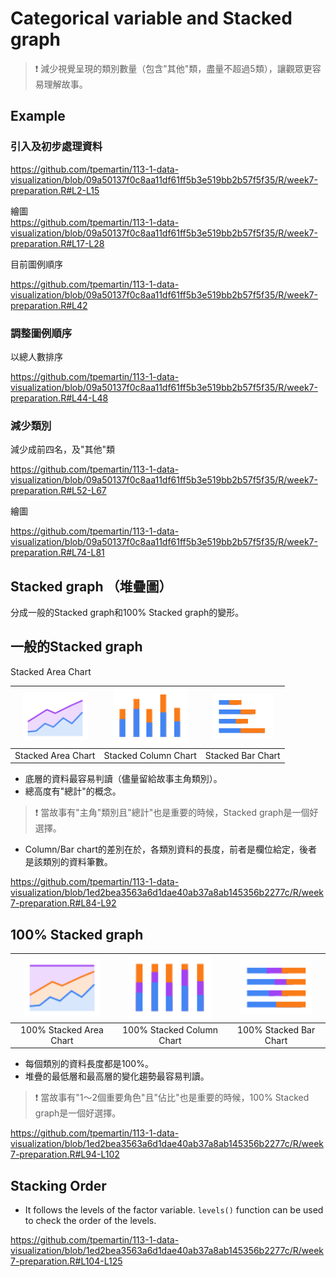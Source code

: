 # Categorical variable and Stacked graph

> :exclamation: 減少視覺呈現的類別數量（包含"其他"類，盡量不超過5類），讓觀眾更容易理解故事。

## Example

### 引入及初步處理資料

<https://github.com/tpemartin/113-1-data-visualization/blob/09a50137f0c8aa11df61ff5b3e519bb2b57f5f35/R/week7-preparation.R#L2-L15>


繪圖  
<https://github.com/tpemartin/113-1-data-visualization/blob/09a50137f0c8aa11df61ff5b3e519bb2b57f5f35/R/week7-preparation.R#L17-L28>

目前圖例順序

<https://github.com/tpemartin/113-1-data-visualization/blob/09a50137f0c8aa11df61ff5b3e519bb2b57f5f35/R/week7-preparation.R#L42>

### 調整圖例順序

以總人數排序

<https://github.com/tpemartin/113-1-data-visualization/blob/09a50137f0c8aa11df61ff5b3e519bb2b57f5f35/R/week7-preparation.R#L44-L48>

### 減少類別

減少成前四名，及"其他"類

<https://github.com/tpemartin/113-1-data-visualization/blob/09a50137f0c8aa11df61ff5b3e519bb2b57f5f35/R/week7-preparation.R#L52-L67>

繪圖

<https://github.com/tpemartin/113-1-data-visualization/blob/09a50137f0c8aa11df61ff5b3e519bb2b57f5f35/R/week7-preparation.R#L74-L81>


## Stacked graph （堆疊圖）

分成一般的Stacked graph和100% Stacked graph的變形。

## 一般的Stacked graph

Stacked Area Chart

| <img src="../img/stacked-area.svg" width="80%"/> | <img src="../img/stacked-column-chart.svg" width="80%"/> | <img src="../img/stacked-bar-chart.svg" width="80%"/> |
|:--:| :--: | :--: |
| Stacked Area Chart | Stacked Column Chart | Stacked Bar Chart |

 
  * 底層的資料最容易判讀（儘量留給故事主角類別）。
  * 總高度有"總計"的概念。

> :exclamation: 當故事有"主角"類別且"總計"也是重要的時候，Stacked graph是一個好選擇。

  * Column/Bar chart的差別在於，各類別資料的長度，前者是欄位給定，後者是該類別的資料筆數。

<https://github.com/tpemartin/113-1-data-visualization/blob/1ed2bea3563a6d1dae40ab37a8ab145356b2277c/R/week7-preparation.R#L84-L92>

## 100% Stacked graph

| <img src="../img/percentage-stacked-area-chart.svg" width="80%"/> | <img src="../img/percentage-stacked-column-chart.svg" width="80%"/> | <img src="../img/percentage-stacked-bar-chart.svg" width="80%"/> | 
|:--:| :--: | :--: |
| 100% Stacked Area Chart | 100% Stacked Column Chart | 100% Stacked Bar Chart |


  * 每個類別的資料長度都是100%。  
  * 堆疊的最低層和最高層的變化趨勢最容易判讀。  
  
> :exclamation: 當故事有"1～2個重要角色"且"佔比"也是重要的時候，100% Stacked graph是一個好選擇。

<https://github.com/tpemartin/113-1-data-visualization/blob/1ed2bea3563a6d1dae40ab37a8ab145356b2277c/R/week7-preparation.R#L94-L102>

## Stacking Order

  * It follows the levels of the factor variable. `levels()` function can be used to check the order of the levels.

<https://github.com/tpemartin/113-1-data-visualization/blob/1ed2bea3563a6d1dae40ab37a8ab145356b2277c/R/week7-preparation.R#L104-L125>  
